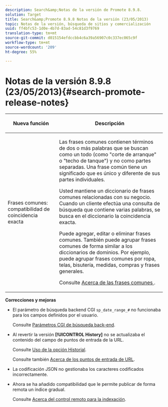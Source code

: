 ```yaml
---
description: Search&amp;Notas de la versión de Promote 8.9.8.
solution: Target
title: Search&amp;Promote 8.9.8 Notas de la versión (23/05/2013)
topic: Notas de la versión, búsqueda de sitios y comercialización
uuid: ff4bfc53-1d0e-4b7d-83ad-54c81d3f9769
translation-type: tm+mt
source-git-commit: d015154efdccbb4c6a39a56907c0c337ec065c9f
workflow-type: tm+mt
source-wordcount: '209'
ht-degree: 55%

---
```



# Notas de la versión 8.9.8 (23/05/2013){#search-promote-release-notes}

<table> 
 <thead> 
  <tr> 
   <th colname="col1" class="entry"> <p>Nueva función </p> </th> 
   <th colname="col2" class="entry"> <p>Descripción </p> </th> 
  </tr> 
 </thead>
 <tbody> 
  <tr> 
   <td colname="col1"> <p> Frases comunes: compatibilidad de coincidencia exacta </p> </td> 
   <td colname="col2"> <p> Las frases comunes contienen términos de dos o más palabras que se buscan como un todo (como "corte de arranque" o "techo de tanque") y no como partes separadas. Una frase común tiene un significado que es único y diferente de sus partes individuales. </p> <p> Usted mantiene un diccionario de frases comunes relacionadas con su negocio. Cuando un cliente efectúa una consulta de búsqueda que contiene varias palabras, se busca en el diccionario la coincidencia exacta.  </p> <p>Puede agregar, editar o eliminar frases comunes. También puede agrupar frases comunes de forma similar a los diccionarios de dominios. Por ejemplo, puede agrupar frases comunes por ropa, telas, bisutería, medidas, compras y frases generales. </p> <p>Consulte <a href="../c-about-linguistics-menu/c-about-common-phrases.md#concept_4946E53586DF492EAEB1B7F757FD440F" format="dita" scope="local"> Acerca de las frases comunes </a>. </p> </td> 
  </tr> 
 </tbody> 
</table>

**Correcciones y mejoras**

* El parámetro de búsqueda backend CGI `sp_date_range_#` no funcionaba para los campos definidos por el usuario.

   Consulte [Parámetros CGI de búsqueda back-end](../c-appendices/c-cgiparameters.md#reference_582E85C3886740C98FE88CA9DF7918E8).

* Al revertir la versión **[!UICONTROL History]** no se actualizaba el contenido del campo de puntos de entrada de la URL.

   Consulte [Uso de la opción Historial](../t-using-the-history-option.md#task_70DD3F87A67242BBBD2CB27156F43002).

   Consulte también [Acerca de los puntos de entrada de URL](../c-about-settings-menu/c-about-crawling-menu.md#concept_5D857E3B5C124E85BC0B5AE77A509573).

* La codificación JSON no gestionaba los caracteres codificados incorrectamente.
* Ahora se ha añadido compatibilidad que le permite publicar de forma remota un índice gradual.

   Consulte [Acerca del control remoto para la indexación](../c-about-index-menu/c-about-remote-control-for-indexing.md#concept_C79B322190E84106A434E5C6D4A4118F).

